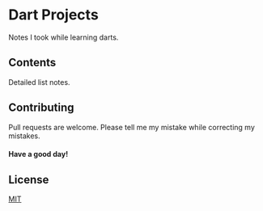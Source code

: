 # Dart Projects

Notes I took while learning darts.

## Contents

Detailed list notes.

## Contributing

Pull requests are welcome. Please tell me my mistake while correcting my mistakes.

#### Have a good day!

## License

[MIT](https://choosealicense.com/licenses/mit/)
